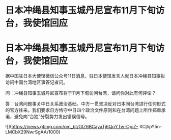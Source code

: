 # 日本冲绳县知事玉城丹尼宣布11月下旬访台，我使馆回应

# 日本冲绳县知事玉城丹尼宣布11月下旬访台，我使馆回应

据中国驻日本大使馆微信公众号11日消息，驻日本使馆发言人就日本冲绳县知事拟访问中国台湾地区事答记者问。

问：冲绳县知事玉城丹尼宣布将于11月下旬访问台湾，请问你对此有何评论？

答：台湾问题事关中日关系政治基础。中方一贯坚决反对日本同台湾进行任何形式的官方往来。我们要求日方恪守中日四个政治文件原则和在台湾问题上所作郑重承诺，避免向“台独”分裂势力发出错误信号。

![](https://inews.gtimg.com/om_bt/OIZ6BCayaTj6QqYTw-OpiZ-
XCjtipY5n-LMCbX29NwrSgAA/1000)

